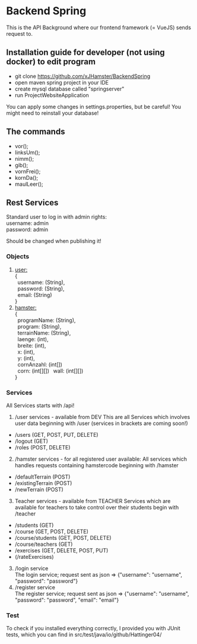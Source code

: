 # Backend Spring

This is the API Background where our frontend framework (= VueJS) sends request to.

## Installation guide for developer (not using docker) to edit program

- git clone https://github.com/xJHamster/BackendSpring
- open maven spring project in your IDE 
- create mysql database called "springserver"
- run ProjectWebsiteApplication 

You can apply some changes in settings.properties, but be careful! You might need to reinstall your database!

## The commands 

- vor(); 
- linksUm(); 
- nimm(); 
- gib(); 
- vornFrei(); 
- kornDa(); 
- maulLeer();

## Rest Services

Standard user to log in with admin rights:  
username: admin  
password: admin  

Should be changed when publishing it!

### Objects 

1. <ins>user:</ins>  
{  
  &ensp;username: (String),  
  &ensp;password: (String),  
  &ensp;email: (String)  
}  
3. <ins>hamster:</ins>  
{  
  &ensp;programName: (String),  
  &ensp;program: (String),  
  &ensp;terrainName: (String),   
  &ensp;laenge: (int),  
  &ensp;breite: (int),  
  &ensp;x: (int),  
  &ensp;y: (int),  
  &ensp;cornAnzahl: (int[])  
  &ensp;corn: (int[][])
  &ensp;wall: (int[][])  
}  

### Services 
  
All Services starts with /api!

1. /user services - available from DEV
This are all Services which involves user data beginning with /user (services in brackets are coming soon!)
- /users (GET, POST, PUT, DELETE)
- /logout (GET)
- /roles (POST, DELETE)
2. /hamster services - for all registered user available: 
All services which handles requests containing hamstercode beginning with /hamster
- /defaultTerrain (POST)
- /existingTerrain (POST)
- /newTerrain (POST)  
3. Teacher services - available from TEACHER
Services which are available for teachers to take control over their students begin with /teacher
- /students (GET)
- /course (GET, POST, DELETE)
- /course/students (GET, POST, DELETE)
- /course/teachers (GET)
- /exercises (GET, DELETE, POST, PUT)
- (/rateExercises)
3. /login service  
The login service; request sent as json => {"username": "username", "password": "password"}
4. /register service  
The register service; request sent as json => {"username": "username", "password": "password", "email": "email"}  

### Test
To check if you installed everything correctly, I provided you with JUnit tests, which you can find in src/test/java/io/github/Hattinger04/